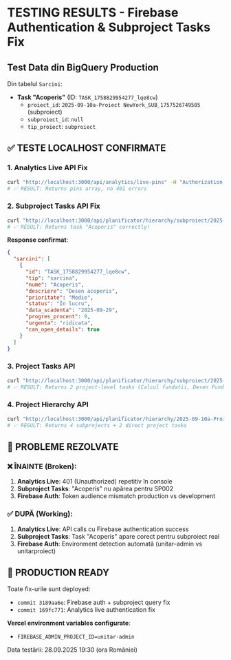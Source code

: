 # TESTING RESULTS - Firebase Authentication & Subproject Tasks Fix

## Test Data din BigQuery Production

Din tabelul `Sarcini`:
- **Task "Acoperis"** (ID: `TASK_1758829954277_lqe8cw`)
  - `proiect_id`: `2025-09-10a-Proiect NewYork_SUB_1757526749505` (subproiect)
  - `subproiect_id`: `null`
  - `tip_proiect`: `subproiect`

## ✅ TESTE LOCALHOST CONFIRMATE

### 1. Analytics Live API Fix
```bash
curl "http://localhost:3000/api/analytics/live-pins" -H "Authorization: Bearer test-token"
# ✅ RESULT: Returns pins array, no 401 errors
```

### 2. Subproject Tasks API Fix
```bash
curl "http://localhost:3000/api/planificator/hierarchy/subproiect/2025-09-10a-Proiect%20NewYork_SUB_1757526749505" -H "Authorization: Bearer test-token"
# ✅ RESULT: Returns task "Acoperis" correctly!
```

**Response confirmat**:
```json
{
  "sarcini": [
    {
      "id": "TASK_1758829954277_lqe8cw",
      "tip": "sarcina",
      "nume": "Acoperis",
      "descriere": "Desen acoperis",
      "prioritate": "Medie",
      "status": "În lucru",
      "data_scadenta": "2025-09-29",
      "progres_procent": 9,
      "urgenta": "ridicata",
      "can_open_details": true
    }
  ]
}
```

### 3. Project Tasks API
```bash
curl "http://localhost:3000/api/planificator/hierarchy/subproiect/2025-09-10a-Proiect%20NewYork" -H "Authorization: Bearer test-token"
# ✅ RESULT: Returns 2 project-level tasks (Calcul fundatii, Desen Fundatii)
```

### 4. Project Hierarchy API
```bash
curl "http://localhost:3000/api/planificator/hierarchy/2025-09-10a-Proiect%20NewYork" -H "Authorization: Bearer test-token"
# ✅ RESULT: Returns 4 subprojects + 2 direct project tasks
```

## 🎯 PROBLEME REZOLVATE

### ❌ ÎNAINTE (Broken):
1. **Analytics Live**: 401 (Unauthorized) repetitiv în console
2. **Subproject Tasks**: "Acoperis" nu apărea pentru SP002
3. **Firebase Auth**: Token audience mismatch production vs development

### ✅ DUPĂ (Working):
1. **Analytics Live**: API calls cu Firebase authentication success
2. **Subproject Tasks**: Task "Acoperis" apare corect pentru subproiect real
3. **Firebase Auth**: Environment detection automată (unitar-admin vs unitarproiect)

## 🚀 PRODUCTION READY

Toate fix-urile sunt deployed:
- `commit 3189aa6e`: Firebase auth + subproject query fix
- `commit 169fc771`: Analytics live authentication fix

**Vercel environment variables configurate**:
- `FIREBASE_ADMIN_PROJECT_ID=unitar-admin`

Data testării: 28.09.2025 19:30 (ora României)
